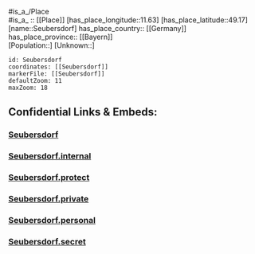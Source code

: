 ﻿---
location: [49.17,11.63] 
mapzoom: [7,12] 
mapmarker: city 
type: City
tags:
- geo/City


SpocWebEntityId: 34222
isDeleted: false
confidential: public

---
#is_a_/Place  
#is_a_ :: [[Place]] 
[has_place_longitude::11.63] 
[has_place_latitude::49.17] 
[name::Seubersdorf] 
has_place_country:: [[Germany]]  
has_place_province:: [[Bayern]]  
[Population::] 
[Unknown::] 


```leaflet
id: Seubersdorf
coordinates: [[Seubersdorf]] 
markerFile: [[Seubersdorf]] 
defaultZoom: 11 
maxZoom: 18
```


## Confidential Links & Embeds: 

### [Seubersdorf](/_public/Earth/Continent/Europe/Europe~Central/Germany/Germany~West/Bayern/counties~Bayern/Neumarkt~Oberpfalz/cities~Neumarkt~OPf/Seubersdorf~OPf/City/Seubersdorf.md) 

### [Seubersdorf.internal](/_internal/Earth/Continent/Europe/Europe~Central/Germany/Germany~West/Bayern/counties~Bayern/Neumarkt~Oberpfalz/cities~Neumarkt~OPf/Seubersdorf~OPf/City/Seubersdorf.internal.md) 

### [Seubersdorf.protect](/_protect/Earth/Continent/Europe/Europe~Central/Germany/Germany~West/Bayern/counties~Bayern/Neumarkt~Oberpfalz/cities~Neumarkt~OPf/Seubersdorf~OPf/City/Seubersdorf.protect.md) 

### [Seubersdorf.private](/_private/Earth/Continent/Europe/Europe~Central/Germany/Germany~West/Bayern/counties~Bayern/Neumarkt~Oberpfalz/cities~Neumarkt~OPf/Seubersdorf~OPf/City/Seubersdorf.private.md) 

### [Seubersdorf.personal](/_personal/Earth/Continent/Europe/Europe~Central/Germany/Germany~West/Bayern/counties~Bayern/Neumarkt~Oberpfalz/cities~Neumarkt~OPf/Seubersdorf~OPf/City/Seubersdorf.personal.md) 

### [Seubersdorf.secret](/_secret/Earth/Continent/Europe/Europe~Central/Germany/Germany~West/Bayern/counties~Bayern/Neumarkt~Oberpfalz/cities~Neumarkt~OPf/Seubersdorf~OPf/City/Seubersdorf.secret.md) 
